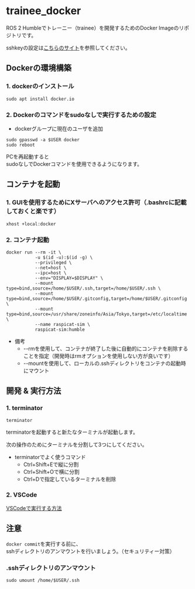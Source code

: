 # trainee_docker
ROS 2 Humbleでトレーニー（trainee）を開発するためのDocker Imageのリポジトリです。

sshkeyの設定は[こちらのサイト](https://qiita.com/shizuma/items/2b2f873a0034839e47ce)を参照してください。

## Dockerの環境構築
### 1. dockerのインストール
```
sudo apt install docker.io
```

### 2. Dockerのコマンドをsudoなしで実行するための設定
* dockerグループに現在のユーザを追加

```
sudo gpasswd -a $USER docker
sudo reboot
```

PCを再起動すると  
sudoなしでDockerコマンドを使用できるようになります。

## コンテナを起動

### 1. GUIを使用するためにXサーバへのアクセス許可（.bashrcに記載しておくと楽です）
```
xhost +local:docker
```

### 2. コンテナ起動
```
docker run --rm -it \
           -u $(id -u):$(id -g) \
           --privileged \
           --net=host \
           --ipc=host \
           --env="DISPLAY=$DISPLAY" \
           --mount type=bind,source=/home/$USER/.ssh,target=/home/$USER/.ssh \
           --mount type=bind,source=/home/$USER/.gitconfig,target=/home/$USER/.gitconfig \
           --mount type=bind,source=/usr/share/zoneinfo/Asia/Tokyo,target=/etc/localtime \
           --name raspicat-sim \
           raspicat-sim:humble
```

* 備考
  * --rmを使用して、コンテナが終了した後に自動的にコンテナを削除することを指定（開発時はrmオプションを使用しない方が良いです）
  * --mountを使用して、ローカルの.sshディレクトリをコンテナの起動時にマウント

## 開発 & 実行方法

### 1. terminator
```
terminator
```
terminatorを起動すると新たなターミナルが起動します。

次の操作のためにターミナルを分割して3つにしてください。

* terminatorでよく使うコマンド
  * Ctrl+Shift+Eで縦に分割
  * Ctrl+Shift+Oで横に分割
  * Ctrl+Dで指定しているターミナルを削除

### 2. VSCode
[VSCodeで実行する方法](https://docs.google.com/presentation/d/1Y7u8vi9JRcFFUo7doA_QO3Hfe4nRgeKu4tgbwCCjXjU/edit?usp=sharing)

## 注意
`docker commit`を実行する前に、  
sshディレクトリのアンマウントを行いましょう。（セキュリティー対策）

### .sshディレクトリのアンマウント
```
sudo umount /home/$USER/.ssh 
```